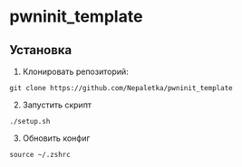 # pwninit_template
## Установка

1. Клонировать репозиторий:
```
git clone https://github.com/Nepaletka/pwninit_template
```
2. Запустить скрипт
```
./setup.sh
```
3. Обновить конфиг
```
source ~/.zshrc
```
